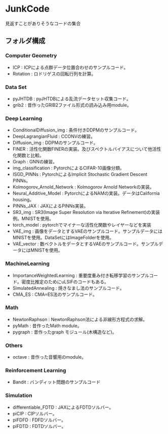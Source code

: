 # JunkCode
見返すことがありそうなコードの集合
## フォルダ構成
### Computer Geometry
* ICP : ICPによる点群データ位置合わせのサンプルコード。
* Rotation : ロドリゲスの回転行列を計算。
### Data Set
* pyJHTDB : pyJHTDBによる乱流データセット収集コード。
* grib2 : 昔作ったGRIB2ファイル形式の読み込み用module。
### Deep Learning
* ConditionalDiffusion_img : 条件付きDDPMのサンプルコード。
* DeepLagrangianFluid : CCONVの練習。
* Diffusion_img : DDPMのサンプルコード。
* FINER : 活性化関数FINERの実装。及びスペクトルバイアスについて他活性化関数と比較。
* Graph : GNNの練習。
* img_classification : PytorchによるCIFAR-10画像分類。
* ISGD_PINNs : PytorchによるImplicit Stochastic Gradient Descent PINNs。
* Kolmogorov_Arnold_Network : Kolmogorov Arnold Networkの実装。
* Neural_Additive_Model : PytorchによるNAMの実装。データはCalifornia housing。
* PINNs_JAX : JAXによるPINNs実装。
* SR3_img : SR3(Image Super Resolution via Iterative Refinement)の実装例。MNISTを使用。
* torch_model : pytorchでマイナーな活性化関数やレイヤーなどを実装
* VAE_img : 画像をデータとするVAEのサンプルコード。サンプルデータにはMNISTを使用。DataSetにはImageFolderを使用。
* VAE_vector : 数ベクトルをデータとするVAEのサンプルコード。サンプルデータにはMNISTを使用。
### MachineLearning
* ImportanceWeightedLearning : 重要度重み付き転移学習のサンプルコード。密度比推定のためにuLSIFのコードもある。
* SimulatedAnnealing : 焼きなまし法のサンプルコード。
* CMA_ES : CMA=ES法のサンプルコード。
### Math
* NewtonRaphson : NewtonRaphson法による非線形方程式の求解。
* pyMath : 昔作ったMath module。
* pygraph : 昔作ったgraph モジュール(木構造など)。
### Others
* octave : 昔作った音響用のmodule。
### Reinforcement Learning
* Bandit : バンディット問題のサンプルコード
### Simulation
* differentiable_FDTD : JAXによるFDTDソルバー。
* piCIP : CIPソルバー。
* piFDFD : FDFDソルバー。
* piFDTD : FDTDソルバー。